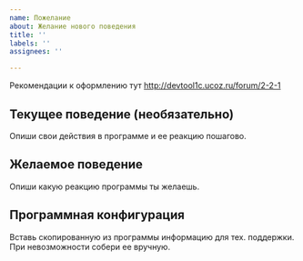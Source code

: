```yaml
---
name: Пожелание
about: Желание нового поведения
title: ''
labels: ''
assignees: ''

---
```


Рекомендации к оформлению тут http://devtool1c.ucoz.ru/forum/2-2-1

## Текущее поведение (необязательно)

Опиши свои действия в программе и ее реакцию пошагово.

## Желаемое поведение

Опиши какую реакцию программы ты желаешь.

## Программная конфигурация

Вставь скопированную из программы информацию для тех. поддержки. При невозможности собери ее вручную.
